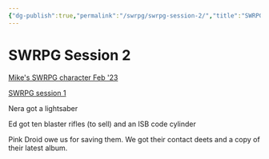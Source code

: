 ```yaml
---
{"dg-publish":true,"permalink":"/swrpg/swrpg-session-2/","title":"SWRPG Session 2","noteIcon":""}
---
```



# SWRPG Session 2

[Mike's SWRPG character Feb '23](Mike's%20SWRPG%20character%20Feb%20'23.md)

[SWRPG session 1](SWRPG%20session%201.md)

Nera got a lightsaber

Ed got ten blaster rifles (to sell) and an ISB code cylinder

Pink Droid owe us for saving them. We got their contact deets and a copy of their latest album. 
